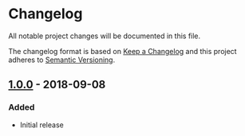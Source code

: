 # Changelog

All notable project changes will be documented in this file.

The changelog format is based on [Keep a Changelog](http://keepachangelog.com/en/1.0.0/) and this project adheres to [Semantic Versioning](http://semver.org/spec/v2.0.0.html).

## [1.0.0](https://github.com/imliam/:package_name/releases/tag/v1.0.0) - 2018-09-08

### Added
- Initial release

